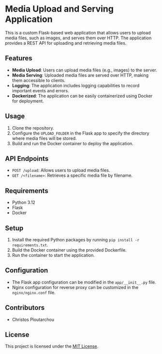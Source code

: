 # Media Upload and Serving Application

This is a custom Flask-based web application that allows users to upload media files, such as images, and serves them over HTTP. The application provides a REST API for uploading and retrieving media files.

## Features

- **Media Upload**: Users can upload media files (e.g., images) to the server.
- **Media Serving**: Uploaded media files are served over HTTP, making them accessible to clients.
- **Logging**: The application includes logging capabilities to record important events and errors.
- **Dockerized**: The application can be easily containerized using Docker for deployment.

## Usage

1. Clone the repository.
2. Configure the `UPLOAD_FOLDER` in the Flask app to specify the directory where media files will be stored.
3. Build and run the Docker container to deploy the application.

## API Endpoints

- `POST /upload`: Allows users to upload media files.
- `GET /<filename>`: Retrieves a specific media file by filename.

## Requirements

- Python 3.12
- Flask
- Docker

## Setup

1. Install the required Python packages by running `pip install -r requirements.txt`.
2. Build the Docker container using the provided Dockerfile.
3. Run the container to start the application.

## Configuration

- The Flask app configuration can be modified in the `app/__init__.py` file.
- Nginx configuration for reverse proxy can be customized in the `nginx/nginx.conf` file.

## Contributors

- Christos Ploutarchou

## License

This project is licensed under the [MIT License](LICENSE).
